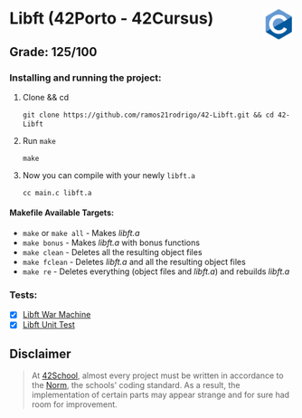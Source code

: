 # Libft (42Porto - 42Cursus) <img src="https://github.com/devicons/devicon/blob/master/icons/c/c-original.svg" title="C" alt="C Logo" width="55" height="55" align="right" />&nbsp;                       
## Grade: 125/100

### Installing and running the project:

1. Clone && cd
	```
	git clone https://github.com/ramos21rodrigo/42-Libft.git && cd 42-Libft
2. Run `make`
	```
   	make
  	```
3. Now you can compile with your newly `libft.a`
	```
	cc main.c libft.a
	```

#### Makefile Available Targets:  
- `make` or `make all` - Makes _libft.a_  
- `make bonus` - Makes _libft.a_ with bonus functions 
- `make clean` - Deletes all the resulting object files  
- `make fclean` - Deletes _libft.a_ and all the resulting object files  
- `make re` - Deletes everything (object files and _libft.a_) and rebuilds _libft.a_

###  Tests: 
- [x] [Libft War Machine](https://github.com/y3ll0w42/libft-war-machine)  
- [x] [Libft Unit Test](https://github.com/alelievr/libft-unit-test)  

## Disclaimer
> At [42School](https://en.wikipedia.org/wiki/42_(school)), almost every project must be written in accordance to the [Norm](https://github.com/42School/norminette), the schools' coding standard. As a result, the implementation of certain parts may appear strange and for sure had room for improvement.
